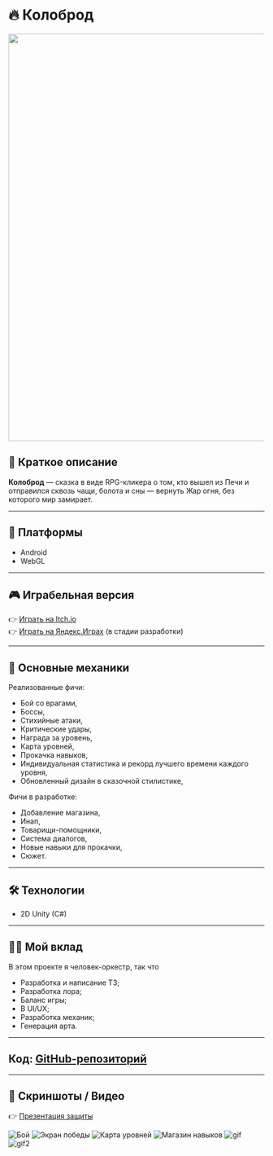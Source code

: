 # 🔥 Колоброд

<div align="center"><img src="https://github.com/user-attachments/assets/07eed290-e522-4291-a96f-a929130b5280" width="800" /></div>


## 📌 Краткое описание
**Колоброд** — сказка в виде RPG-кликера о том, кто вышел из Печи и отправился сквозь чащи, болота и сны — вернуть Жар огня, без которого мир замирает.

---

## 🚀 Платформы
- Android 
- WebGL

---

## 🎮 Играбельная версия
👉 [Играть на Itch.io](https://dawr.itch.io/kolobrod)  
👉 [Играть на Яндекс.Играх](https://yandex.com/games/app/430135?draft=true&lang=ru) (в стадии разработки)

---

## 🧠 Основные механики
Реализованные фичи:
- Бой со врагами,
- Боссы,
- Стихийные атаки,
- Критические удары,
- Награда за уровень,
- Карта уровней,
- Прокачка навыков,
- Индивидуальная статистика и рекорд лучшего времени каждого уровня,
- Обновленный дизайн в сказочной стилистике,

Фичи в разработке:
- Добавление магазина,
- Инап,
- Товарищи-помощники,
- Система диалогов,
- Новые навыки для прокачки,
- Сюжет.

---

## 🛠 Технологии
- 2D Unity (C#)

---

## 👩‍💻 Мой вклад
В этом проекте я человек-оркестр, так что
- Разработка и написание ТЗ;
- Разработка лора;
- Баланс игры;
- В UI/UX;
- Разработка механик;
- Генерация арта.

---

## Код: [GitHub-репозиторий](https://github.com/DragSver/ClickerBattler)  

---

## 📸 Скриншоты / Видео
👉 [Презентация защиты](https://docs.google.com/presentation/d/1O41lqhVk5oHW__FLX5WR3U5ZIa4va2LSnlCI30ZePr4/edit?usp=sharing)

![Бой](https://github.com/user-attachments/assets/099e3a42-9a30-4892-9df6-66379f71e9c5)
![Экран победы](https://github.com/user-attachments/assets/d27abf8c-03c0-41f4-bb90-79ebf3e8c0d9)
![Карта уровней](https://github.com/user-attachments/assets/cde8c9b0-bc96-48a1-9581-e27ddc31046f)
![Магазин навыков](https://github.com/user-attachments/assets/28c2340d-9a0a-41dd-93b0-5e315eafe7c1)
![gif](https://github.com/user-attachments/assets/9f119611-d692-4e96-bb83-eb1f92a7c7d4)
![gif2](https://github.com/user-attachments/assets/a1c784e9-393c-48a1-8328-8f0820deb696)
